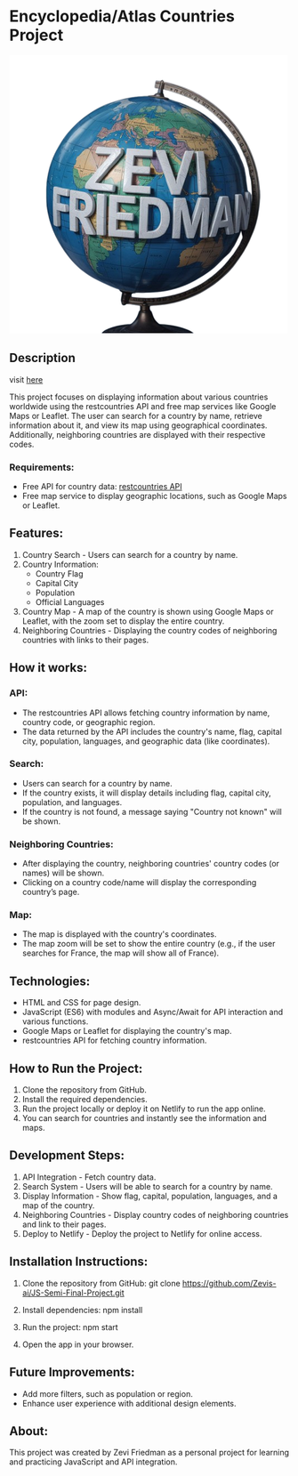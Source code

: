 # Encyclopedia/Atlas Countries Project
![ my-glob](assets/img/my_glob-removebg-preview.png)
## Description
visit [here](https://zevis-ai.github.io/JS-Semi-Final-Project/)

This project focuses on displaying information about various countries worldwide using the restcountries API and free map services like Google Maps or Leaflet. The user can search for a country by name, retrieve information about it, and view its map using geographical coordinates. Additionally, neighboring countries are displayed with their respective codes.

### Requirements:
- Free API for country data: [restcountries API](https://restcountries.com)
- Free map service to display geographic locations, such as Google Maps or Leaflet.

## Features:
1. Country Search - Users can search for a country by name.
2. Country Information:
    - Country Flag
    - Capital City
    - Population
    - Official Languages
3. Country Map - A map of the country is shown using Google Maps or Leaflet, with the zoom set to display the entire country.
4. Neighboring Countries - Displaying the country codes of neighboring countries with links to their pages.

## How it works:

### API:
- The restcountries API allows fetching country information by name, country code, or geographic region.
- The data returned by the API includes the country's name, flag, capital city, population, languages, and geographic data (like coordinates).

### Search:
- Users can search for a country by name.
- If the country exists, it will display details including flag, capital city, population, and languages.
- If the country is not found, a message saying "Country not known" will be shown.

### Neighboring Countries:
- After displaying the country, neighboring countries' country codes (or names) will be shown.
- Clicking on a country code/name will display the corresponding country’s page.

### Map:
- The map is displayed with the country's coordinates.
- The map zoom will be set to show the entire country (e.g., if the user searches for France, the map will show all of France).

## Technologies:
- HTML and CSS for page design.
- JavaScript (ES6) with modules and Async/Await for API interaction and various functions.
- Google Maps or Leaflet for displaying the country's map.
- restcountries API for fetching country information.

## How to Run the Project:
1. Clone the repository from GitHub.
2. Install the required dependencies.
3. Run the project locally or deploy it on Netlify to run the app online.
4. You can search for countries and instantly see the information and maps.

## Development Steps:
1. API Integration - Fetch country data.
2. Search System - Users will be able to search for a country by name.
3. Display Information - Show flag, capital, population, languages, and a map of the country.
4. Neighboring Countries - Display country codes of neighboring countries and link to their pages.
5. Deploy to Netlify - Deploy the project to Netlify for online access.

## Installation Instructions:
1. Clone the repository from GitHub:
      git clone https://github.com/Zevis-ai/JS-Semi-Final-Project.git
   
2. Install dependencies:
      npm install
   
3. Run the project:
      npm start
   
4. Open the app in your browser.

## Future Improvements:
- Add more filters, such as population or region.
- Enhance user experience with additional design elements.
  
## About:
This project was created by Zevi Friedman as a personal project for learning and practicing JavaScript and API integration.